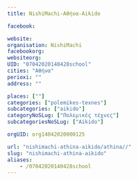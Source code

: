 ```yaml
---
title: NishiMachi-Αθήνα-Aikido

facebook:

website:
organisation: NishiMachi
facebookorg:
websiteorg:
UID: "07042020140428school"
cities: "Αθήνα"
perioxi: ""
address: ""

places: [""]
categories: ["polemikes-texnes"]
subcategories: ["aikido"]
categoryNoSLug: ["Πολεμικές τέχνες"]
subcategoriesNoSLug: ["Aikido"]

orgUID: org14042020000125

url: "nishimachi-athina-aikido/athina//"
slug: "nishimachi-athina-aikido"
aliases:
    - /07042020140428school
---
```





